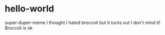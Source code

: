 # hello-world
super-duper-meme
I thought I hated broccoli but it turns out I don't mind it!
Broccoli is ok
